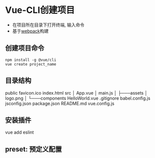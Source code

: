 # Vue-CLI创建项目

- 在项目所在目录下打开终端, 输入命令
- 基于[webpack](webpack.md)构建

## 创建项目命令

```shell
npm install -g @vue/cli
vue create project_name
```

## 目录结构

public
    favicon.ico
    index.html
src
│   App.vue
│   main.js
│
├───assets
│       logo.png
│
└───components
        HelloWorld.vue
.gitignore
babel.config.js
jsconfig.json
package.json
README.md
vue.config.js

## 安装插件

vue add eslint

## preset: 预定义配置
